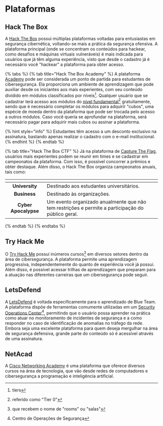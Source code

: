 # Plataformas

## Hack The Box

A [Hack The Box](https://app.hackthebox.com/) possui múltiplas plataformas voltadas para entusiastas em segurança cibernética, voltando-se mais a prática da segurança ofensiva. A plataforma principal (onde se concentram os conteúdos para hackear, como desafios e máquinas virtuais vulneráveis) é mais indicada para usuários que já têm alguma experiência, visto que desde o cadastro já é necessário você "hackear" a plataforma para obter acesso.

{% tabs %}
{% tab title="Hack The Box Academy" %}
A plataforma [Academy](https://academy.hackthebox.com/) pode ser considerada um ponto de partida para estudantes de cibersegurança. Ela proporciona um ambiente de aprendizagem que pode auxiliar desde os iniciantes aos mais experientes, com seu conteúdo dividido em módulos classificados por níveis[^1]. Qualquer usuário que se cadastrar terá acesso aos módulos do [nível fundamental](#user-content-fn-2)[^2] gratuitamente, sendo que é necessário completar os módulos para adquirir "cubos", uma espécie de moeda dentro da plataforma que pode ser trocada pelo acesso a outros módulos. Caso você queria se aprofundar na plataforma, será necessário pagar para adquirir mais cubos ou assinar a plataforma.

{% hint style="info" %}
Estudantes têm acesso a um desconto exclusivo na assinatura, bastando apenas realizar o cadastro com o e-mail institucional.
{% endhint %}
{% endtab %}

{% tab title="Hack The Box CTF" %}
Já na plataforma de [Capture The Flag](https://ctf.hackthebox.com/), usuários mais experientes podem se reunir em times e se cadastrar em campeonatos da plataforma. Com isso, é possível concorrer a prêmios e obter destaque. Além disso, o Hack The Box organiza campeonatos anuais, tais como:

<table data-view="cards"><thead><tr><th align="center"></th><th></th></tr></thead><tbody><tr><td align="center"><strong>University</strong></td><td>Destinado aos estudantes universitários.</td></tr><tr><td align="center"><strong>Business</strong></td><td>Destinado às organizações.</td></tr><tr><td align="center"><strong>Cyber Apocalypse</strong></td><td>Um evento organizado anualmente que não tem restrições e permite a participação do público geral.</td></tr></tbody></table>
{% endtab %}
{% endtabs %}

## Try Hack Me

O [Try Hack Me](https://tryhackme.com/) possui inúmeros cursos[^3] em diversos setores dentro da área de cibersegurança. A plataforma permite uma aprendizagem progressiva, independentemente do quanto de experiência você já possui. Além disso, é possível acessar trilhas de aprendizagem que preparam para a atuação nas diferentes carreiras que um cibersegurança pode seguir.

## LetsDefend

A [LetsDefend](https://app.letsdefend.io/) é voltada especificamente para o aprendizado de Blue Team. A plataforma dispõe de ferramentas comumente utilizadas em um [Security Operations Center](#user-content-fn-4)[^4], permitindo que o usuário possa aprender na prática como atuar no monitoramento de incidentes de segurança e a como responder no caso de identificação de anomalias no tráfego da rede. Embora seja uma excelente plataforma para quem deseja mergulhar na área de segurança defensiva, grande parte do conteúdo só é acessível através de uma assinatura.

## NetAcad

A [Cisco Networking Academy](https://www.netacad.com/) é uma plataforma que oferece diversos cursos na área de tecnologia, que vão desde redes de computadores e cibersegurança a programação e inteligência artificial.

[^1]: tiers

[^2]: referido como "Tier 0"

[^3]: que recebem o nome de "rooms" ou "salas"

[^4]: Centro de Operações de Segurança
